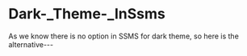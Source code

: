 # Dark-_Theme-_InSsms
As we know there is no option in SSMS  for dark theme, so here is the alternative---
